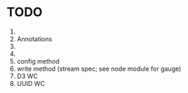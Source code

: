 TODO
====

1. 	
2. 	Annotations
3. 	
4. 	
5. 	config method
6. 	write method (stream spec; see node module for gauge)
7. 	D3 WC
8. 	UUID WC
